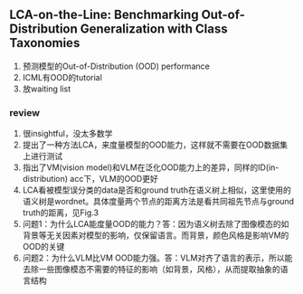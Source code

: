 ## LCA-on-the-Line: Benchmarking Out-of-Distribution Generalization with Class Taxonomies
1. 预测模型的Out-of-Distribution (OOD) performance
2. ICML有OOD的tutorial
3. 放waiting list


### review
1. 很insightful，没太多数学
2. 提出了一种方法LCA，来度量模型的OOD能力，这样就不需要在OOD数据集上进行测试
3. 指出了VM(vision model)和VLM在泛化OOD能力上的差异，同样的ID(in-distribution) acc下，VLM的OOD更好
4. LCA看被模型误分类的data是否和ground truth在语义树上相似，这里使用的语义树是wordnet。具体度量两个节点的距离方法是看共同祖先节点与ground truth的距离，见Fig.3
5. 问题1：为什么LCA能度量OOD的能力？答：因为语义树去除了图像模态的如背景等无关因素对模型的影响，仅保留语言。而背景，颜色风格是影响VM的OOD的关键
6. 问题2：为什么VLM比VM OOD能力强。答：VLM对齐了语言的表示，所以能去除一些图像模态不需要的特征的影响（如背景，风格），从而提取抽象的语言结构